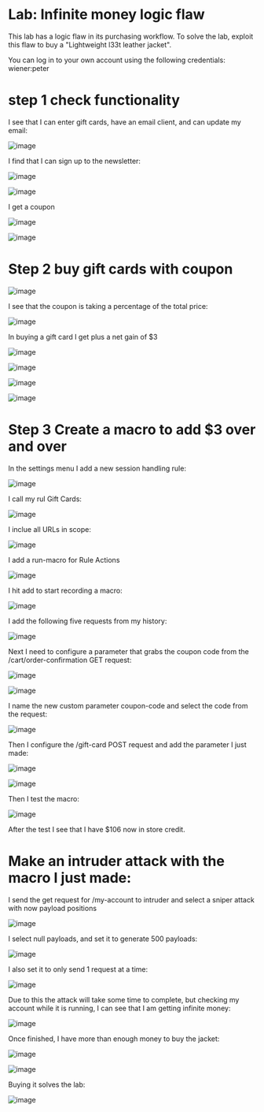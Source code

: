 # Lab: Infinite money logic flaw

 This lab has a logic flaw in its purchasing workflow. To solve the lab, exploit this flaw to buy a "Lightweight l33t leather jacket".

You can log in to your own account using the following credentials: wiener:peter 

# step 1 check functionality

I see that I can enter gift cards, have an email client, and can update my email:

![image](https://user-images.githubusercontent.com/83407557/209450167-c0647733-c976-4fcd-8276-5b032322eb47.png)

I find that I can sign up to the newsletter:

![image](https://user-images.githubusercontent.com/83407557/209450176-ec1af995-e96c-4936-be23-172acedbea2f.png)

![image](https://user-images.githubusercontent.com/83407557/209450197-e5456888-4849-4b34-ac0b-06150304068c.png)

I get a coupon

![image](https://user-images.githubusercontent.com/83407557/209450207-761db1d4-9b18-47b3-826e-9ce12390493f.png)

![image](https://user-images.githubusercontent.com/83407557/209450233-abe5e693-0f4f-4a0f-9bd6-5c05fb79fcd1.png)

# Step 2 buy gift cards with coupon

![image](https://user-images.githubusercontent.com/83407557/209450271-e1a39b3e-c3c5-4f85-bac3-5fffcbbc68ef.png)

I see that the coupon is taking a percentage of the total price:

![image](https://user-images.githubusercontent.com/83407557/209450294-467e7557-e290-44b6-956b-a62181ddabf6.png)

In buying a gift card I get plus a net gain of $3

![image](https://user-images.githubusercontent.com/83407557/209450382-bcd0a680-de25-48ed-accf-2079e7cc6bbc.png)

![image](https://user-images.githubusercontent.com/83407557/209450388-9a0c2882-ca2b-4c86-a3f4-f26927c40a54.png)

![image](https://user-images.githubusercontent.com/83407557/209450392-e2d1565b-1b10-4ff4-b5a7-d6769caa538d.png)

![image](https://user-images.githubusercontent.com/83407557/209450410-35e54584-99c6-4cbb-b8d2-33d43b5ad03a.png)

# Step 3 Create a macro to add $3 over and over

In the settings menu I add a new session handling rule:

![image](https://user-images.githubusercontent.com/83407557/209450555-9dc28988-9da0-4578-90fe-2630413fc302.png)

I call my rul Gift Cards:

![image](https://user-images.githubusercontent.com/83407557/209450565-4e3c1cbd-7634-48a3-806e-146811a6bd9e.png)

I inclue all URLs in scope:

![image](https://user-images.githubusercontent.com/83407557/209450599-f4956348-81ba-46cb-b7c8-9ff1246ac833.png)

I add a run-macro for Rule Actions

![image](https://user-images.githubusercontent.com/83407557/209450624-2011c5cf-f5a4-49a3-a2cf-8ecea8c88bab.png)

I hit add to start recording a macro:

![image](https://user-images.githubusercontent.com/83407557/209450645-92b8a26c-1e29-4e29-a516-cd9e97003fb8.png)

I add the following five requests from my history:

![image](https://user-images.githubusercontent.com/83407557/209472819-6931168d-6a88-4d2c-b3e5-e2bc5308eee1.png)


Next I need to configure a parameter that grabs the coupon code from the /cart/order-confirmation GET request:

![image](https://user-images.githubusercontent.com/83407557/209472911-3c7a42a4-a7f9-4b50-857d-1ac0622dddb7.png)

![image](https://user-images.githubusercontent.com/83407557/209472927-fc2cf588-4dd3-4be1-9e5b-54882d96e1f9.png)

I name the new custom parameter coupon-code and select the code from the request:

![image](https://user-images.githubusercontent.com/83407557/209472977-cf6a4340-9663-46c1-b60c-6c3d27c5d97f.png)

Then I configure the /gift-card POST request and add the parameter I just made:

![image](https://user-images.githubusercontent.com/83407557/209473060-f3ff5461-ae96-4313-936f-c32d02372c4b.png)

![image](https://user-images.githubusercontent.com/83407557/209473094-c2a2d478-b37c-482a-bb14-bd10838c5419.png)

Then I test the macro:

![image](https://user-images.githubusercontent.com/83407557/209473719-e30e6765-9c0b-45f7-ab51-044b6a4f852d.png)

After the test I see that I have $106 now in store credit.

# Make an intruder attack with the macro I just made:

I send the get request for /my-account to intruder and select a sniper attack with now payload positions

![image](https://user-images.githubusercontent.com/83407557/209473821-cb3bef38-991c-48f5-abb4-cb9a6bd3bc1e.png)

I select null payloads, and set it to generate 500 payloads:

![image](https://user-images.githubusercontent.com/83407557/209473837-9a2f2260-d17b-4dff-b5d4-11cc26f0d1fb.png)

I also set it to only send 1 request at a time:

![image](https://user-images.githubusercontent.com/83407557/209474000-c4529787-ea3f-4344-8fc8-ab2cc1fe903a.png)

Due to this the attack will take some time to complete, but checking my account while it is running, I can see that I am getting infinite money:

![image](https://user-images.githubusercontent.com/83407557/209474019-aea10f33-cf67-4e06-9cbe-3f6243b5d742.png)

Once finished, I have more than enough money to buy the jacket:

![image](https://user-images.githubusercontent.com/83407557/209474614-da0a2dd4-b39f-4889-94c6-5e4399e3f275.png)

![image](https://user-images.githubusercontent.com/83407557/209474625-0ed93ccd-cfbb-4b6c-8828-b8730e52f8d6.png)

Buying it solves the lab:

![image](https://user-images.githubusercontent.com/83407557/209474638-8afb3def-29c3-46af-94a2-f0b2655711c2.png)
